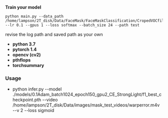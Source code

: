 **Train your model** 

```
python main.py --data_path /home/lampson/2T_disk/Data/FaceMask/FaceMaskClassification/CropedVOCfilter_filter --lr 0.1 --gpus 1 --loss softmax --batch_size 24 --path test
```

revise the log path and saved path as your own

* **python 3.7**
* **pytorch 1.4**
* **opencv (cv2)**
* **pthflops**
* **torchsummary**


### Usage
- python infer.py --model ./models/0.1Adam_batch1024_epoch150_gpu2_CE_StrongLight/f1_best_checkpoint.pth --video /home/lampson/2T_disk/Data/images/mask_test_videos/warperror.m4v --v 2 --loss sigmoid
